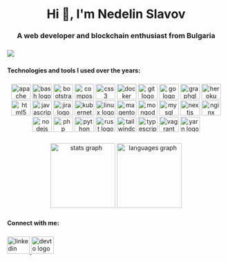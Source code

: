 <h1 align="center">Hi 👋, I'm Nedelin Slavov</h1>

###

<h3 align="center">A web developer and blockchain enthusiast from Bulgaria</h3>

###

<div align="left">
  <img src="https://visitor-badge.laobi.icu/badge?page_id=Nedick.Nedick&"  />
</div>

###

<h4 align="left">Technologies and tools I used over the years:</h4>

###

<div align="center">
  <img src="https://cdn.jsdelivr.net/gh/devicons/devicon/icons/apache/apache-original.svg" height="35" width="45" alt="apache logo"  />
  <img src="https://cdn.jsdelivr.net/gh/devicons/devicon/icons/bash/bash-original.svg" height="35" width="45" alt="bash logo"  />
  <img src="https://cdn.jsdelivr.net/gh/devicons/devicon/icons/bootstrap/bootstrap-original.svg" height="35" width="45" alt="bootstrap logo"  />
  <img src="https://cdn.jsdelivr.net/gh/devicons/devicon/icons/composer/composer-original.svg" height="35" width="45" alt="composer logo"  />
  <img src="https://cdn.jsdelivr.net/gh/devicons/devicon/icons/css3/css3-original.svg" height="35" width="45" alt="css3 logo"  />
  <img src="https://cdn.jsdelivr.net/gh/devicons/devicon/icons/docker/docker-original.svg" height="35" width="45" alt="docker logo"  />
  <img src="https://cdn.jsdelivr.net/gh/devicons/devicon/icons/git/git-original.svg" height="35" width="45" alt="git logo"  />
  <img src="https://cdn.jsdelivr.net/gh/devicons/devicon/icons/go/go-original.svg" height="35" width="45" alt="go logo"  />
  <img src="https://cdn.jsdelivr.net/gh/devicons/devicon/icons/graphql/graphql-plain.svg" height="35" width="45" alt="graphql logo"  />
  <img src="https://cdn.jsdelivr.net/gh/devicons/devicon/icons/heroku/heroku-original.svg" height="35" width="45" alt="heroku logo"  />
  <img src="https://cdn.jsdelivr.net/gh/devicons/devicon/icons/html5/html5-original.svg" height="35" width="45" alt="html5 logo"  />
  <img src="https://cdn.jsdelivr.net/gh/devicons/devicon/icons/javascript/javascript-original.svg" height="35" width="45" alt="javascript logo"  />
  <img src="https://cdn.jsdelivr.net/gh/devicons/devicon/icons/jira/jira-original.svg" height="35" width="45" alt="jira logo"  />
  <img src="https://cdn.jsdelivr.net/gh/devicons/devicon/icons/kubernetes/kubernetes-plain.svg" height="35" width="45" alt="kubernetes logo"  />
  <img src="https://cdn.jsdelivr.net/gh/devicons/devicon/icons/linux/linux-original.svg" height="35" width="45" alt="linux logo"  />
  <img src="https://cdn.jsdelivr.net/gh/devicons/devicon/icons/magento/magento-original.svg" height="35" width="45" alt="magento logo"  />
  <img src="https://cdn.jsdelivr.net/gh/devicons/devicon/icons/mongodb/mongodb-original.svg" height="35" width="45" alt="mongodb logo"  />
  <img src="https://cdn.jsdelivr.net/gh/devicons/devicon/icons/mysql/mysql-original.svg" height="35" width="45" alt="mysql logo"  />
  <img src="https://cdn.jsdelivr.net/gh/devicons/devicon/icons/nextjs/nextjs-original.svg" height="35" width="45" alt="nextjs logo"  />
  <img src="https://cdn.jsdelivr.net/gh/devicons/devicon/icons/nginx/nginx-original.svg" height="35" width="45" alt="nginx logo"  />
  <img src="https://cdn.jsdelivr.net/gh/devicons/devicon/icons/nodejs/nodejs-original.svg" height="35" width="45" alt="nodejs logo"  />
  <img src="https://cdn.jsdelivr.net/gh/devicons/devicon/icons/php/php-original.svg" height="35" width="45" alt="php logo"  />
  <img src="https://cdn.jsdelivr.net/gh/devicons/devicon/icons/python/python-original.svg" height="35" width="45" alt="python logo"  />
  <img src="https://cdn.jsdelivr.net/gh/devicons/devicon/icons/rust/rust-plain.svg" height="35" width="45" alt="rust logo"  />
  <img src="https://cdn.jsdelivr.net/gh/devicons/devicon/icons/tailwindcss/tailwindcss-original-wordmark.svg" height="35" width="45" alt="tailwindcss logo"  />
  <img src="https://cdn.jsdelivr.net/gh/devicons/devicon/icons/typescript/typescript-original.svg" height="35" width="45" alt="typescript logo"  />
  <img src="https://cdn.jsdelivr.net/gh/devicons/devicon/icons/vagrant/vagrant-original.svg" height="35" width="45" alt="vagrant logo"  />
  <img src="https://cdn.jsdelivr.net/gh/devicons/devicon/icons/yarn/yarn-original.svg" height="35" width="45" alt="yarn logo"  />
</div>

###

<div align="center">
  <img src="https://github-readme-stats.vercel.app/api?hide_title=true&hide_rank=true&show_icons=true&include_all_commits=false&count_private=true&disable_animations=false&theme=codeSTACKr&locale=en&hide_border=true&username=Nedick" height="150" alt="stats graph"  />
  <img src="https://github-readme-stats.vercel.app/api/top-langs?locale=en&hide_title=true&layout=compact&card_width=320&langs_count=10&theme=codeSTACKr&hide_border=true&username=Nedick" height="150" alt="languages graph"  />
</div>

###

<h4 align="left">Connect with me:</h4>

###

<div align="left">
  <a href="https://www.linkedin.com/in/nedelin-slavov/" target="_blank">
    <img src="https://raw.githubusercontent.com/maurodesouza/profile-readme-generator/master/src/assets/icons/social/linkedin/default.svg" width="52" height="40" alt="linkedin logo"  />
  </a>
  <a href="https://dev.to/nedick" target="_blank">
    <img src="https://raw.githubusercontent.com/maurodesouza/profile-readme-generator/master/src/assets/icons/social/devto/default.svg" width="52" height="40" alt="devto logo"  />
  </a>
</div>

###